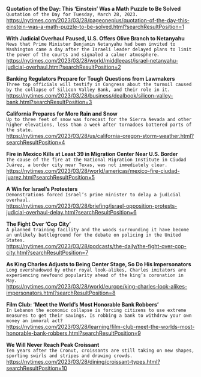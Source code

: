 **Quotation of the Day: This ‘Einstein’ Was a Math Puzzle to Be Solved**\
`Quotation of the Day for Tuesday, March 28, 2023.`\
https://nytimes.com/2023/03/28/pageoneplus/quotation-of-the-day-this-einstein-was-a-math-puzzle-to-be-solved.html?searchResultPosition=1

**With Judicial Overhaul Paused, U.S. Offers Olive Branch to Netanyahu**\
`News that Prime Minister Benjamin Netanyahu had been invited to Washington came a day after the Israeli leader delayed plans to limit the power of the courts and signaled a calmer atmosphere.`\
https://nytimes.com/2023/03/28/world/middleeast/israel-netanyahu-judicial-overhaul.html?searchResultPosition=2

**Banking Regulators Prepare for Tough Questions from Lawmakers**\
`Three top officials will testify in Congress about the turmoil caused by the collapse of Silicon Valley Bank, and their role in it.`\
https://nytimes.com/2023/03/28/business/dealbook/silicon-valley-bank.html?searchResultPosition=3

**California Prepares for More Rain and Snow**\
`Up to three feet of snow was forecast for the Sierra Nevada and other higher elevations, less than a week after tornadoes battered parts of the state.`\
https://nytimes.com/2023/03/28/us/california-oregon-storm-weather.html?searchResultPosition=4

**Fire in Mexico Kills at Least 39 in Migration Center Near U.S. Border**\
`The cause of the fire at the National Migration Institute in Ciudad Juárez, a border city near Texas, was not immediately clear.`\
https://nytimes.com/2023/03/28/world/americas/mexico-fire-ciudad-juarez.html?searchResultPosition=5

**A Win for Israel’s Protesters**\
`Demonstrations forced Israel’s prime minister to delay a judicial overhaul.`\
https://nytimes.com/2023/03/28/briefing/israel-opposition-protests-judicial-overhaul-delay.html?searchResultPosition=6

**The Fight Over ‘Cop City’**\
`A planned training facility and the woods surrounding it have become an unlikely battleground for the debate on policing in the United States.`\
https://nytimes.com/2023/03/28/podcasts/the-daily/the-fight-over-cop-city.html?searchResultPosition=7

**As King Charles Adjusts to Being Center Stage, So Do His Impersonators**\
`Long overshadowed by other royal look-alikes, Charles imitators are experiencing newfound popularity ahead of the king’s coronation in May.`\
https://nytimes.com/2023/03/28/world/europe/king-charles-look-alikes-impersonators.html?searchResultPosition=8

**Film Club: ‘Meet the World’s Most Honorable Bank Robbers’**\
`In Lebanon the economic collapse is forcing citizens to use extreme measures to get their savings. Is robbing a bank to withdraw your own money an immoral act?`\
https://nytimes.com/2023/03/28/learning/film-club-meet-the-worlds-most-honorable-bank-robbers.html?searchResultPosition=9

**We Will Never Reach Peak Croissant**\
`Ten years after the Cronut, croissants are still taking on new shapes, sporting swirls and stripes and drawing crowds.`\
https://nytimes.com/2023/03/28/dining/croissant-types.html?searchResultPosition=10

